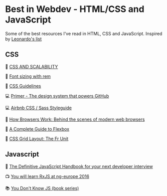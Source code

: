 # Best in Webdev - HTML/CSS and JavaScript
Some of the best resources I've read in HTML, CSS and JavaScript. Inspired by [Leonardo's list](https://github.com/lborgav/Best-in-JS)

## CSS
📄 [CSS AND SCALABILITY](http://mrmrs.cc/writing/2016/03/24/scalable-css/)

📄 [Font sizing with rem](https://snook.ca/archives/html_and_css/font-size-with-rem)

📄 [CSS Guidelines](https://cssguidelin.es)

💻 [Primer - The design system that powers GitHub](https://github.com/primer/primer)

💻 [Airbnb CSS / Sass Styleguide](https://github.com/airbnb/css)

📄 [How Browsers Work: Behind the scenes of modern web browsers](https://www.html5rocks.com/en/tutorials/internals/howbrowserswork/)

📄 [A Complete Guide to Flexbox](https://css-tricks.com/snippets/css/a-guide-to-flexbox/)

📄 [CSS Grid Layout: The Fr Unit](https://alligator.io/css/css-grid-layout-fr-unit/)


## Javascript
📄 [The Definitive JavaScript Handbook for your next developer interview](https://medium.freecodecamp.org/the-definitive-javascript-handbook-for-a-developer-interview-44ffc6aeb54e)

📺 [You will learn RxJS at ng-europe 2016](https://www.youtube.com/watch?v=uQ1zhJHclvs)

📚 [You Don't Know JS (book series)](https://github.com/getify/You-Dont-Know-JS)
